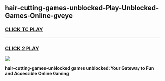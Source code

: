 
## hair-cutting-games-unblocked-Play-Unblocked-Games-Online-gveye
<h3>
<a href="https://premium76.site?title=hair-cutting-games-unblocked&ref=25A">CLICK TO PLAY</a></h3>
<hr>

<h3>
<a href="https://premium76.site?title=hair-cutting-games-unblocked&ref=25A">CLICK 2 PLAY</a>
  
</h3>

<a href="https://premium76.site?title=hair-cutting-games-unblocked&ref=25A"><img src="https://clearcache.store/games.png"></a>


**hair-cutting-games-unblocked games unblocked: Your Gateway to Fun and Accessible Online Gaming**

